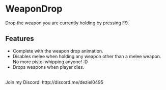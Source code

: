 # WeaponDrop
Drop the weapon you are currently holding by pressing F9.
## Features
- Complete with the weapon drop animation.
- Disables melee when holding any weapon other than a melee weapon. No more pistol whipping anyone! :D
- Drops weapons when player dies.
<br>
Join my Discord: http://discord.me/deziel0495
